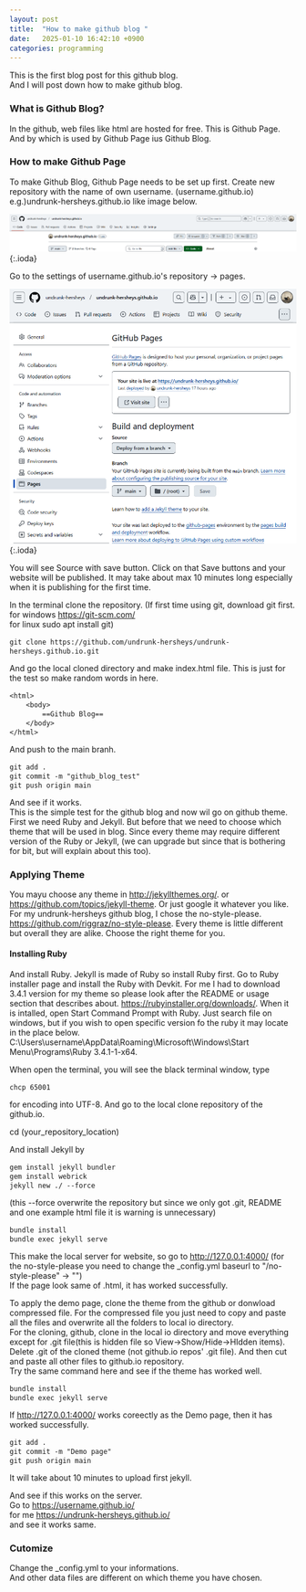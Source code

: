 ```yaml
---
layout: post
title:  "How to make github blog "
date:   2025-01-10 16:42:10 +0900
categories: programming
---
```


This is the first blog post for this github blog.  
And I will post down how to make github blog.  

### What is Github Blog?
In the github, web files like html are hosted for free. This is Github Page. And by which is used by Github Page ius Github Blog. 

### How to make Github Page
To make Github Blog, Github Page needs to be set up first. Create new repository with the name of own username. (username.github.io) e.g.)undrunk-hersheys.github.io like image below.  

![GitHub IO](https://raw.githubusercontent.com/undrunk-hersheys/undrunk-hersheys.github.io/main/_posts/2025-01-10/github_io.png){:.ioda}

Go to the settings of username.github.io's repository -> pages. 

![Settings Pages](https://raw.githubusercontent.com/undrunk-hersheys/undrunk-hersheys.github.io/main/_posts/2025-01-10/settings_pages.png){:.ioda}

You will see Source with save button. Click on that Save buttons and your website will be published. It may take about max 10 minutes long especially when it is publishing for the first time.  

In the terminal clone the repository. (If first time using git, download git first.  
for windows https://git-scm.com/  
for linux sudo apt install git)  

```
git clone https://github.com/undrunk-hersheys/undrunk-hersheys.github.io.git
```

And go the local cloned directory and make index.html file. This is just for the test so make random words in here.  

```
<html>
	<body>
		==Github Blog==
	</body>
</html>
```
And push to the main branh.

```
git add .
git commit -m "github_blog_test"
git push origin main
```

And see if it works.  
This is the simple test for the github blog and now wil go on github theme. First we need Ruby and Jekyll. But before that we need to choose which theme that will be used in blog. Since every theme may require different version of the Ruby or Jekyll, (we can upgrade but since that is bothering for bit, but will explain about this too).  

### Applying Theme
You mayu choose any theme in http://jekyllthemes.org/. or https://github.com/topics/jekyll-theme. Or just google it whatever you like. For my undrunk-hersheys github blog, I chose the no-style-please. https://github.com/riggraz/no-style-please. Every theme is little different but overall they are alike. Choose the right theme for you.  

#### Installing Ruby
And install Ruby. Jekyll is made of Ruby so install Ruby first. Go to Ruby installer page and install the Ruby with Devkit. For me I had to download 3.4.1 version for my theme so please look after the README or usage section that describes about. https://rubyinstaller.org/downloads/. When it is intalled, open Start Command Prompt with Ruby. Just search file on windows, but if you wish to open specific version fo the ruby it may locate in the place below.  C:\Users\username\AppData\Roaming\Microsoft\Windows\Start Menu\Programs\Ruby 3.4.1-1-x64.

When open the terminal, you will see the black terminal window, type  
```
chcp 65001 
```
for encoding into UTF-8.
And go to the local clone repository of the github.io.

cd (your_repository_location)

And install Jekyll by 
```
gem install jekyll bundler
gem install webrick
jekyll new ./ --force
```
(this --force overwrite the repository
but since we only got .git, README and one example html file it is warning is unnecessary)  
```
bundle install
bundle exec jekyll serve
```
This make the local server for website, so go to http://127.0.0.1:4000/ (for the no-style-please you need to change the _config.yml baseurl to "/no-style-please" -> "")  
If the page look same of .html, it has worked successfully.

To apply the demo page, clone the theme from the github or donwload compressed file. For the compressed file you just need to copy and paste all the files and overwrite all the folders to local io directory.  
For the cloning, github, clone in the local io directory and move everything except for .git file(this is hidden file so View->Show/Hide->HIdden items). Delete .git of the cloned theme (not github.io repos' .git file). And then cut and paste all other files to github.io repository.   
Try the same command here and see if the theme has worked well.  
```
bundle install
bundle exec jekyll serve
```
If http://127.0.0.1:4000/ works coreectly as the Demo page, then it has worked successfully.  

```
git add .
git commit -m "Demo page"
git push origin main
```
It will take about 10 minutes to upload first jekyll.

And see if this works on the server.  
Go to https://username.github.io/  
for me https://undrunk-hersheys.github.io/  
and see it works same.  

### Cutomize
Change the _config.yml to your informations.  
And other data files are different on which theme you have chosen.  




